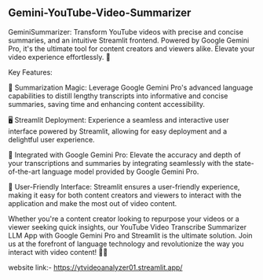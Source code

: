 ## Gemini-YouTube-Video-Summarizer
GeminiSummarizer: Transform YouTube videos with precise and concise summaries, and an intuitive Streamlit frontend. Powered by Google Gemini Pro, it's the ultimate tool for content creators and viewers alike. Elevate your video experience effortlessly. 🚀

Key Features:

📑 Summarization Magic: Leverage Google Gemini Pro's advanced language capabilities to distill lengthy transcripts into informative and concise summaries, saving time and enhancing content accessibility.

🖥️ Streamlit Deployment: Experience a seamless and interactive user interface powered by Streamlit, allowing for easy deployment and a delightful user experience.

🚀 Integrated with Google Gemini Pro: Elevate the accuracy and depth of your transcriptions and summaries by integrating seamlessly with the state-of-the-art language model provided by Google Gemini Pro.

🌈 User-Friendly Interface: Streamlit ensures a user-friendly experience, making it easy for both content creators and viewers to interact with the application and make the most out of video content.

Whether you're a content creator looking to repurpose your videos or a viewer seeking quick insights, our YouTube Video Transcribe Summarizer LLM App with Google Gemini Pro and Streamlit is the ultimate solution. Join us at the forefront of language technology and revolutionize the way you interact with video content! 💬🚀

website link:- https://ytvideoanalyzer01.streamlit.app/